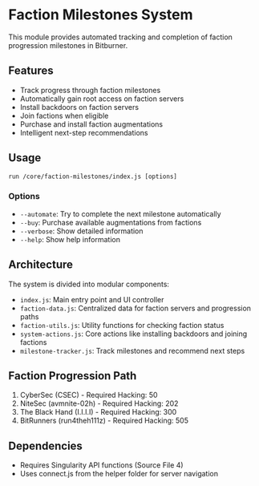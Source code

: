 # Faction Milestones System

This module provides automated tracking and completion of faction progression milestones in Bitburner.

## Features

- Track progress through faction milestones
- Automatically gain root access on faction servers
- Install backdoors on faction servers
- Join factions when eligible
- Purchase and install faction augmentations
- Intelligent next-step recommendations

## Usage

```
run /core/faction-milestones/index.js [options]
```

### Options

- `--automate`: Try to complete the next milestone automatically
- `--buy`: Purchase available augmentations from factions
- `--verbose`: Show detailed information
- `--help`: Show help information

## Architecture

The system is divided into modular components:

- `index.js`: Main entry point and UI controller
- `faction-data.js`: Centralized data for faction servers and progression paths
- `faction-utils.js`: Utility functions for checking faction status
- `system-actions.js`: Core actions like installing backdoors and joining factions
- `milestone-tracker.js`: Track milestones and recommend next steps

## Faction Progression Path

1. CyberSec (CSEC) - Required Hacking: 50
2. NiteSec (avmnite-02h) - Required Hacking: 202
3. The Black Hand (I.I.I.I) - Required Hacking: 300
4. BitRunners (run4theh111z) - Required Hacking: 505

## Dependencies

- Requires Singularity API functions (Source File 4)
- Uses connect.js from the helper folder for server navigation
